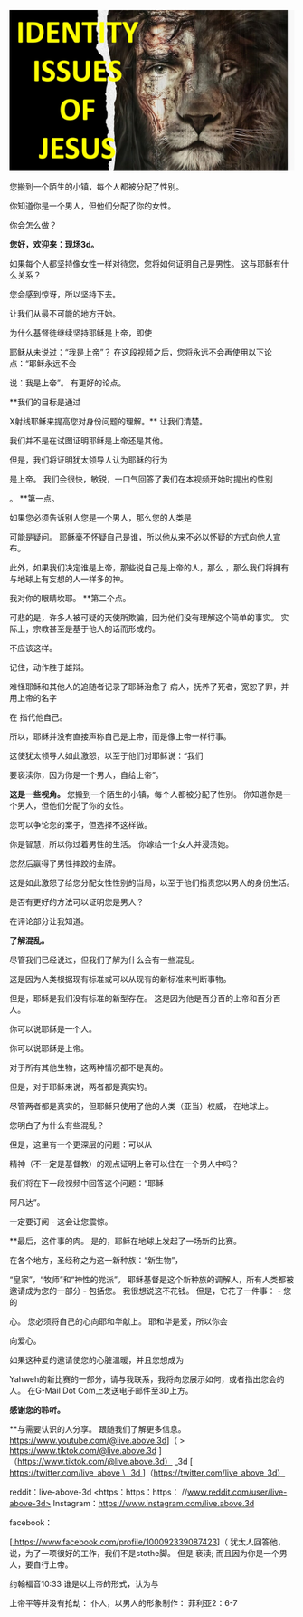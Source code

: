 ![cover photo](../cover.jpg "cover-photo")

您搬到一个陌生的小镇，每个人都被分配了性别。

你知道你是一个男人，但他们分配了你的女性。

你会怎么做？

**您好，欢迎来：现场3d。**

如果每个人都坚持像女性一样对待您，您将如何证明自己是男性。
这与耶稣有什么关系？

您会感到惊讶，所以坚持下去。

让我们从最不可能的地方开始。

为什么基督徒继续坚持耶稣是上帝，即使

耶稣从未说过：“我是上帝”？
在这段视频之后，您将永远不会再使用以下论点：“耶稣永远不会

说：我是上帝”。
有更好的论点。

**我们的目标是通过

X射线耶稣来提高您对身份问题的理解。**
让我们清楚。

我们并不是在试图证明耶稣是上帝还是其他。

但是，我们将证明犹太领导人认为耶稣的行为

是上帝。
我们会很快，敏锐，一口气回答了我们在本视频开始时提出的性别

。
**第一点。

如果您必须告诉别人您是一个男人，那么您的人类是

可能是疑问。
耶稣毫不怀疑自己是谁，所以他从来不必以怀疑的方式向他人宣布。

此外，如果我们决定谁是上帝，那些说自己是上帝的人，那么
，那么我们将拥有与地球上有妄想的人一样多的神。

我对你的眼睛坎耶。
**第二个点。

可悲的是，许多人被可疑的天使所欺骗，因为他们没有理解这个简单的事实。
实际上，宗教甚至是基于他人的话而形成的。

不应该这样。

记住，动作胜于雄辩。

难怪耶稣和其他人的追随者记录了耶稣治愈了
病人，抚养了死者，宽恕了罪，并用上帝的名字

在
指代他自己。

所以，耶稣并没有直接声称自己是上帝，而是像上帝一样行事。

这使犹太领导人如此激怒，以至于他们对耶稣说：“我们

要亵渎你，因为你是一个男人，自给上帝”。

**这是一些视角。**
您搬到一个陌生的小镇，每个人都被分配了性别。
你知道你是一个男人，但他们分配了你的女性。

您可以争论您的案子，但选择不这样做。

你是智慧，所以你过着男性的生活。
你嫁给一个女人并浸渍她。

您然后赢得了男性摔跤的金牌。

这是如此激怒了给您分配女性性别的当局，以至于他们指责您以男人的身份生活。

是否有更好的方法可以证明您是男人？

在评论部分让我知道。

**了解混乱。**

尽管我们已经说过，但我们了解为什么会有一些混乱。

这是因为人类根据现有标准或可以从现有的新标准来判断事物。

但是，耶稣是我们没有标准的新型存在。
这是因为他是百分百的上帝和百分百人。

你可以说耶稣是一个人。

你可以说耶稣是上帝。

对于所有其他生物，这两种情况都不是真的。

但是，对于耶稣来说，两者都是真实的。

尽管两者都是真实的，但耶稣只使用了他的人类（亚当）权威，
在地球上。

您明白了为什么有些混乱？

但是，这里有一个更深层的问题：可以从

精神（不一定是基督教）的观点证明上帝可以住在一个男人中吗？

我们将在下一段视频中回答这个问题：“耶稣

阿凡达”。

一定要订阅 - 这会让您震惊。

**最后，这件事的肉。
是的，耶稣在地球上发起了一场新的比赛。

在各个地方，圣经称之为这一新种族：“新生物”，

“皇家”，“牧师”和“神性的党派”。
耶稣基督是这个新种族的调解人，所有人类都被邀请成为您的一部分 - 包括您。
我很想说这不花钱。 但是，它花了一件事： - 您的

心。
您必须将自己的心向耶和华献上。 耶和华是爱，所以你会

向爱心。

如果这种爱的邀请使您的心脏温暖，并且您想成为

Yahweh的新比赛的一部分，请与我联系，我将向您展示如何，或者指出您会的人。
在G-Mail Dot Com上发送电子邮件至3D上方。

**感谢您的聆听。**

**与需要认识的人分享。 跟随我们了解更多信息。 https://www.youtube.com/@live.above.3d</u>]（ > https://www.tiktok.com/@live.above.3d </u>]（https://www.tiktok.com/@live.above.3d） _3d
[<u> https://twitter.com/live_above \ _3d </u>]（https://twitter.com/live_above_3d）

reddit：live-above-3d <https：https：https： //www.reddit.com/user/live-above-3d>
Instagram：<https://www.instagram.com/live.above.3d>

facebook：

[<u> https://www.facebook.com/profile/100092339087423</u>]（ 犹太人回答他，说，为了一项很好的工作，我们不是stothe脚。 但是
亵渎; 而且因为你是一个男人，要自行上帝。

约翰福音10:33
谁是以上帝的形式，认为与

上帝平等并没有抢劫：
仆人，以男人的形象制作：
菲利亚2：6-7
















